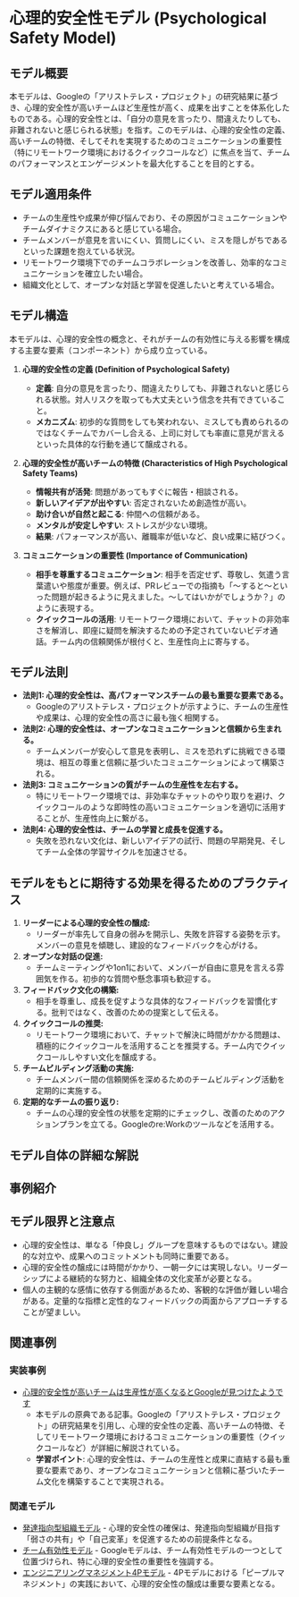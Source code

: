 # 心理的安全性モデル (Psychological Safety Model)

## モデル概要
本モデルは、Googleの「アリストテレス・プロジェクト」の研究結果に基づき、心理的安全性が高いチームほど生産性が高く、成果を出すことを体系化したものである。心理的安全性とは、「自分の意見を言ったり、間違えたりしても、非難されないと感じられる状態」を指す。このモデルは、心理的安全性の定義、高いチームの特徴、そしてそれを実現するためのコミュニケーションの重要性（特にリモートワーク環境におけるクイックコールなど）に焦点を当て、チームのパフォーマンスとエンゲージメントを最大化することを目的とする。

## モデル適用条件
- チームの生産性や成果が伸び悩んでおり、その原因がコミュニケーションやチームダイナミクスにあると感じている場合。
- チームメンバーが意見を言いにくい、質問しにくい、ミスを隠しがちであるといった課題を抱えている状況。
- リモートワーク環境下でのチームコラボレーションを改善し、効率的なコミュニケーションを確立したい場合。
- 組織文化として、オープンな対話と学習を促進したいと考えている場合。

## モデル構造
本モデルは、心理的安全性の概念と、それがチームの有効性に与える影響を構成する主要な要素（コンポーネント）から成り立っている。

1.  **心理的安全性の定義 (Definition of Psychological Safety)**
    -   **定義**: 自分の意見を言ったり、間違えたりしても、非難されないと感じられる状態。対人リスクを取っても大丈夫という信念を共有できていること。
    -   **メカニズム**: 初歩的な質問をしても笑われない、ミスしても責められるのではなくチームでカバーし合える、上司に対しても率直に意見が言えるといった具体的な行動を通じて醸成される。

2.  **心理的安全性が高いチームの特徴 (Characteristics of High Psychological Safety Teams)**
    -   **情報共有が活発**: 問題があってもすぐに報告・相談される。
    -   **新しいアイデアが出やすい**: 否定されないため創造性が高い。
    -   **助け合いが自然と起こる**: 仲間への信頼がある。
    -   **メンタルが安定しやすい**: ストレスが少ない環境。
    -   **結果**: パフォーマンスが高い、離職率が低いなど、良い成果に結びつく。

3.  **コミュニケーションの重要性 (Importance of Communication)**
    -   **相手を尊重するコミュニケーション**: 相手を否定せず、尊敬し、気遣う言葉遣いや態度が重要。例えば、PRレビューでの指摘も「〜すると〜といった問題が起きるように見えました。〜してはいかがでしょうか？」のように表現する。
    -   **クイックコールの活用**: リモートワーク環境において、チャットの非効率さを解消し、即座に疑問を解決するための予定されていないビデオ通話。チーム内の信頼関係が根付くと、生産性向上に寄与する。

## モデル法則
- **法則1: 心理的安全性は、高パフォーマンスチームの最も重要な要素である。**
  -   Googleのアリストテレス・プロジェクトが示すように、チームの生産性や成果は、心理的安全性の高さに最も強く相関する。
- **法則2: 心理的安全性は、オープンなコミュニケーションと信頼から生まれる。**
  -   チームメンバーが安心して意見を表明し、ミスを恐れずに挑戦できる環境は、相互の尊重と信頼に基づいたコミュニケーションによって構築される。
- **法則3: コミュニケーションの質がチームの生産性を左右する。**
  -   特にリモートワーク環境では、非効率なチャットのやり取りを避け、クイックコールのような即時性の高いコミュニケーションを適切に活用することが、生産性向上に繋がる。
- **法則4: 心理的安全性は、チームの学習と成長を促進する。**
  -   失敗を恐れない文化は、新しいアイデアの試行、問題の早期発見、そしてチーム全体の学習サイクルを加速させる。

## モデルをもとに期待する効果を得るためのプラクティス
1.  **リーダーによる心理的安全性の醸成:**
    -   リーダーが率先して自身の弱みを開示し、失敗を許容する姿勢を示す。メンバーの意見を傾聴し、建設的なフィードバックを心がける。
2.  **オープンな対話の促進:**
    -   チームミーティングや1on1において、メンバーが自由に意見を言える雰囲気を作る。初歩的な質問や懸念事項も歓迎する。
3.  **フィードバック文化の構築:**
    -   相手を尊重し、成長を促すような具体的なフィードバックを習慣化する。批判ではなく、改善のための提案として伝える。
4.  **クイックコールの推奨:**
    -   リモートワーク環境において、チャットで解決に時間がかかる問題は、積極的にクイックコールを活用することを推奨する。チーム内でクイックコールしやすい文化を醸成する。
5.  **チームビルディング活動の実施:**
    -   チームメンバー間の信頼関係を深めるためのチームビルディング活動を定期的に実施する。
6.  **定期的なチームの振り返り:**
    -   チームの心理的安全性の状態を定期的にチェックし、改善のためのアクションプランを立てる。Googleのre:Workのツールなどを活用する。

## モデル自体の詳細な解説

## 事例紹介

## モデル限界と注意点
- 心理的安全性は、単なる「仲良し」グループを意味するものではない。建設的な対立や、成果へのコミットメントも同時に重要である。
- 心理的安全性の醸成には時間がかかり、一朝一夕には実現しない。リーダーシップによる継続的な努力と、組織全体の文化変革が必要となる。
- 個人の主観的な感情に依存する側面があるため、客観的な評価が難しい場合がある。定量的な指標と定性的なフィードバックの両面からアプローチすることが望ましい。

## 関連事例

### 実装事例
- [心理的安全性が高いチームは生産性が高くなるとGoogleが見つけたようです](https://zenn.dev/rikigohan/articles/958685868c4b25)
  -   本モデルの原典である記事。Googleの「アリストテレス・プロジェクト」の研究結果を引用し、心理的安全性の定義、高いチームの特徴、そしてリモートワーク環境におけるコミュニケーションの重要性（クイックコールなど）が詳細に解説されている。
  -   **学習ポイント**: 心理的安全性は、チームの生産性と成果に直結する最も重要な要素であり、オープンなコミュニケーションと信頼に基づいたチーム文化を構築することで実現される。

### 関連モデル
- [発達指向型組織モデル](../EngingeeringManager/発達指向型組織モデル.md) - 心理的安全性の確保は、発達指向型組織が目指す「弱さの共有」や「自己変革」を促進するための前提条件となる。
- [チーム有効性モデル](../EngingeeringManager/チーム有効性モデル.md) - Googleモデルは、チーム有効性モデルの一つとして位置づけられ、特に心理的安全性の重要性を強調する。
- [エンジニアリングマネジメント4Pモデル](../EngingeeringManager/エンジニアリングマネジメント4Pモデル.md) - 4Pモデルにおける「ピープルマネジメント」の実践において、心理的安全性の醸成は重要な要素となる。
